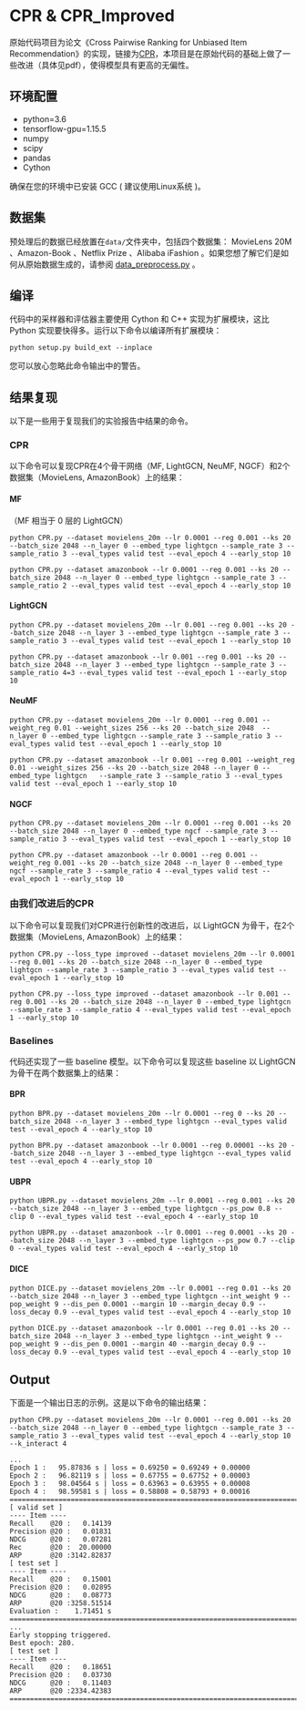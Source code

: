 # CPR & CPR_Improved

原始代码项目为论文《Cross Pairwise Ranking for Unbiased Item Recommendation》的实现，链接为[CPR](https://github.com/Qcactus/CPR)，本项目是在原始代码的基础上做了一些改进（具体见pdf），使得模型具有更高的无偏性。

<!-- ## Citation

If you want to use our codes and datasets in your research, please cite:

```
@inproceedings{cpr22,
  title={Cross Pairwise Ranking for Unbiased Item Recommendation},
  author={Wan, Qi and He, Xiangnan and Wang, Xiang and Wu, Jiancan and Guo, Wei and Tang, Ruiming},
  booktitle={Proceedings of the ACM Web Conference 2022},
  pages={2370--2378},
  year={2022}
}
``` -->


## 环境配置

- python=3.6
- tensorflow-gpu=1.15.5
- numpy
- scipy
- pandas
- Cython

确保在您的环境中已安装 GCC ( 建议使用Linux系统 )。

## 数据集

预处理后的数据已经放置在`data/`文件夹中，包括四个数据集： MovieLens 20M 、Amazon-Book 、Netflix Prize 、Alibaba iFashion 。如果您想了解它们是如何从原始数据生成的，请参阅 [data_preprocess.py](data_preprocess.py) 。

## 编译

代码中的采样器和评估器主要使用 Cython 和 C++ 实现为扩展模块，这比 Python 实现要快得多。运行以下命令以编译所有扩展模块：

```shell
python setup.py build_ext --inplace
```

您可以放心忽略此命令输出中的警告。

## 结果复现

以下是一些用于复现我们的实验报告中结果的命令。

### CPR

以下命令可以复现CPR在4个骨干网络（MF, LightGCN, NeuMF, NGCF）和2个数据集（MovieLens, AmazonBook）上的结果：

#### MF

（MF 相当于 0 层的 LightGCN）

```shell
python CPR.py --dataset movielens_20m --lr 0.0001 --reg 0.001 --ks 20 --batch_size 2048 --n_layer 0 --embed_type lightgcn --sample_rate 3 --sample_ratio 3 --eval_types valid test --eval_epoch 4 --early_stop 10 
```

```shell
python CPR.py --dataset amazonbook --lr 0.0001 --reg 0.001 --ks 20 --batch_size 2048 --n_layer 0 --embed_type lightgcn --sample_rate 3 --sample_ratio 2 --eval_types valid test --eval_epoch 4 --early_stop 10 
```

#### LightGCN

```shell
python CPR.py --dataset movielens_20m --lr 0.001 --reg 0.001 --ks 20 --batch_size 2048 --n_layer 3 --embed_type lightgcn --sample_rate 3 --sample_ratio 3 --eval_types valid test --eval_epoch 1 --early_stop 10 
```

```shell
python CPR.py --dataset amazonbook --lr 0.001 --reg 0.001 --ks 20 --batch_size 2048 --n_layer 3 --embed_type lightgcn --sample_rate 3 --sample_ratio 4=3 --eval_types valid test --eval_epoch 1 --early_stop 10 
```

#### NeuMF

```shell
python CPR.py --dataset movielens_20m --lr 0.0001 --reg 0.001 --weight_reg 0.01 --weight_sizes 256 --ks 20 --batch_size 2048  --n_layer 0 --embed_type lightgcn --sample_rate 3 --sample_ratio 3 --eval_types valid test --eval_epoch 1 --early_stop 10 
```

```shell
python CPR.py --dataset amazonbook --lr 0.001 --reg 0.001 --weight_reg 0.01 --weight_sizes 256 --ks 20 --batch_size 2048 --n_layer 0 --embed_type lightgcn   --sample_rate 3 --sample_ratio 3 --eval_types valid test --eval_epoch 1 --early_stop 10 
```

#### NGCF

```shell
python CPR.py --dataset movielens_20m --lr 0.0001 --reg 0.001 --ks 20 --batch_size 2048 --n_layer 0 --embed_type ngcf --sample_rate 3 --sample_ratio 3 --eval_types valid test --eval_epoch 1 --early_stop 10 
```

```shell
python CPR.py --dataset amazonbook --lr 0.0001 --reg 0.001 --weight_reg 0.001 --ks 20 --batch_size 2048 --n_layer 0 --embed_type ngcf --sample_rate 3 --sample_ratio 4 --eval_types valid test --eval_epoch 1 --early_stop 10 
```

### 由我们改进后的CPR

以下命令可以复现我们对CPR进行创新性的改进后，以 LightGCN 为骨干，在2个数据集（MovieLens, AmazonBook）上的结果：

```shell
python CPR.py --loss_type improved --dataset movielens_20m --lr 0.0001 --reg 0.001 --ks 20 --batch_size 2048 --n_layer 0 --embed_type lightgcn --sample_rate 3 --sample_ratio 3 --eval_types valid test --eval_epoch 1 --early_stop 10
```

```shell
python CPR.py --loss_type improved --dataset amazonbook --lr 0.001 --reg 0.001 --ks 20 --batch_size 2048 --n_layer 0 --embed_type lightgcn --sample_rate 3 --sample_ratio 4 --eval_types valid test --eval_epoch 1 --early_stop 10
```

### Baselines

代码还实现了一些 baseline 模型。以下命令可以复现这些 baseline 以 LightGCN 为骨干在两个数据集上的结果：


#### BPR

```shell
python BPR.py --dataset movielens_20m --lr 0.0001 --reg 0 --ks 20 --batch_size 2048 --n_layer 3 --embed_type lightgcn --eval_types valid test --eval_epoch 4 --early_stop 10 
```

```shell
python BPR.py --dataset amazonbook --lr 0.0001 --reg 0.00001 --ks 20 --batch_size 2048 --n_layer 3 --embed_type lightgcn --eval_types valid test --eval_epoch 4 --early_stop 10 
```

#### UBPR

```shell
python UBPR.py --dataset movielens_20m --lr 0.0001 --reg 0.001 --ks 20 --batch_size 2048 --n_layer 3 --embed_type lightgcn --ps_pow 0.8 --clip 0 --eval_types valid test --eval_epoch 4 --early_stop 10 
```

```shell
python UBPR.py --dataset amazonbook --lr 0.0001 --reg 0.0001 --ks 20 --batch_size 2048 --n_layer 3 --embed_type lightgcn --ps_pow 0.7 --clip 0 --eval_types valid test --eval_epoch 4 --early_stop 10 
```

#### DICE

```shell
python DICE.py --dataset movielens_20m --lr 0.0001 --reg 0.01 --ks 20 --batch_size 2048 --n_layer 3 --embed_type lightgcn --int_weight 9 --pop_weight 9 --dis_pen 0.0001 --margin 10 --margin_decay 0.9 --loss_decay 0.9 --eval_types valid test --eval_epoch 4 --early_stop 10 
```

```shell
python DICE.py --dataset amazonbook --lr 0.0001 --reg 0.01 --ks 20 --batch_size 2048 --n_layer 3 --embed_type lightgcn --int_weight 9 --pop_weight 9 --dis_pen 0.0001 --margin 40 --margin_decay 0.9 --loss_decay 0.9 --eval_types valid test --eval_epoch 4 --early_stop 10 
```

## Output

下面是一个输出日志的示例。这是以下命令的输出结果：

```shell
python CPR.py --dataset movielens_20m --lr 0.0001 --reg 0.001 --ks 20 --batch_size 2048 --n_layer 0 --embed_type lightgcn --sample_rate 3 --sample_ratio 3 --eval_types valid test --eval_epoch 4 --early_stop 10 --k_interact 4
```

```
...
Epoch 1 :   95.87836 s | loss = 0.69250 = 0.69249 + 0.00000
Epoch 2 :   96.82119 s | loss = 0.67755 = 0.67752 + 0.00003
Epoch 3 :   98.04564 s | loss = 0.63963 = 0.63955 + 0.00008
Epoch 4 :   98.59581 s | loss = 0.58808 = 0.58793 + 0.00016
============================================================================================================================================
[ valid set ]
---- Item ----
Recall    @20 :   0.14139
Precision @20 :   0.01831
NDCG      @20 :   0.07281
Rec       @20 :  20.00000
ARP       @20 :3142.82837
[ test set ]
---- Item ----
Recall    @20 :   0.15001
Precision @20 :   0.02895
NDCG      @20 :   0.08773
ARP       @20 :3258.51514
Evaluation :    1.71451 s
============================================================================================================================================
...
Early stopping triggered.
Best epoch: 280.
[ test set ]
---- Item ----
Recall    @20 :   0.18651
Precision @20 :   0.03730
NDCG      @20 :   0.11403
ARP       @20 :2334.42383
============================================================================================================================================
```
